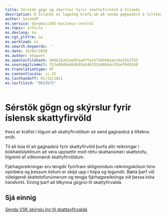 ```yaml
---
title: Sérstök gögn og skýrslur fyrir skattyfirvöld á Íslandi
description: Á Íslandi er lagaleg krafa um að senda gagnaskrá á tilteknu sniði til skattyfirvalda.
author: SorenGP
ms.service: dynamics365-business-central
ms.topic: article
ms.devlang: na
ms.tgt_pltfrm: na
ms.workload: na
ms.search.keywords: ''
ms.date: 10/01/2020
ms.author: edupont
ms.openlocfilehash: 50d61b261ae97aa47fac6716b99aae1da2912f83
ms.sourcegitcommit: 311e86d6abb9b59a5483324d8bb4cd1be7949248
ms.translationtype: HT
ms.contentlocale: is-IS
ms.lasthandoff: 01/15/2021
ms.locfileid: "5013575"
---
```

# <a name="special-data-output-and-reports-for-the-icelandic-tax-authority"></a>Sérstök gögn og skýrslur fyrir íslensk skattyfirvöld

Þess er krafist í lögum að skattyfirvöldum sé send gagnaskrá á tilteknu sniði.  

Til að búa til að gagnaskrá fyrir skattyfirvöld þurfa allir reikningar í bókhaldslyklinum að vera uppsettir með réttu skattanúmeri skattstofu, tilgreint af viðkomandi skattyfirvöldum.  

Fjárhagsreikningar eru tengdir fyrirfram skilgreindum reikningskótum hins opinbera og þessum kótum er skipt upp í hópa og tegundir. Bæta þarf við viðeigandi skattstofunúmerum og tengja fjárhagsreikninga við þessa kóta handvirkt. Einnig þarf að tilkynna gögnin til skattyfirvalda.  

## <a name="see-also"></a>Sjá einnig
[Senda VSK skýrslu inn til skattayfirvalda](../../finance-how-report-vat.md)
